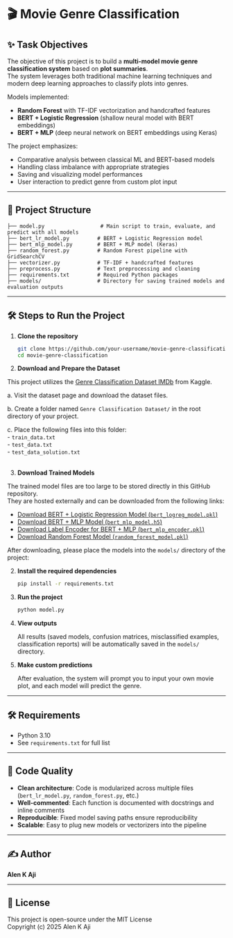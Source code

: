 # 🎬 Movie Genre Classification

## ✨ Task Objectives

The objective of this project is to build a **multi-model movie genre classification system** based on **plot summaries**.  
The system leverages both traditional machine learning techniques and modern deep learning approaches to classify plots into genres.

Models implemented:
- **Random Forest** with TF-IDF vectorization and handcrafted features
- **BERT + Logistic Regression** (shallow neural model with BERT embeddings)
- **BERT + MLP** (deep neural network on BERT embeddings using Keras)

The project emphasizes:
- Comparative analysis between classical ML and BERT-based models
- Handling class imbalance with appropriate strategies
- Saving and visualizing model performances
- User interaction to predict genre from custom plot input

---

## 📁 Project Structure

```
├── model.py                  # Main script to train, evaluate, and predict with all models
├── bert_lr_model.py         # BERT + Logistic Regression model
├── bert_mlp_model.py        # BERT + MLP model (Keras)
├── random_forest.py         # Random Forest pipeline with GridSearchCV
├── vectorizer.py            # TF-IDF + handcrafted features
├── preprocess.py            # Text preprocessing and cleaning
├── requirements.txt         # Required Python packages
├── models/                  # Directory for saving trained models and evaluation outputs

```

---
## 🛠 Steps to Run the Project

1. **Clone the repository**
   ```bash
   git clone https://github.com/your-username/movie-genre-classification.git
   cd movie-genre-classification
   ```
2. **Download and Prepare the Dataset**

This project utilizes the [Genre Classification Dataset IMDb](https://www.kaggle.com/datasets/hijest/genre-classification-dataset-imdb) from Kaggle.

   a. Visit the dataset page and download the dataset files.</br>
   
   b. Create a folder named `Genre Classification Dataset/` in the root directory of your project.</br>
   
   c. Place the following files into this folder:</br>
      - `train_data.txt`</br>
      - `test_data.txt`</br>
      - `test_data_solution.txt`</br>
      </br>

3. **Download Trained Models**

The trained model files are too large to be stored directly in this GitHub repository.  
They are hosted externally and can be downloaded from the following links:

- [Download BERT + Logistic Regression Model (`bert_logreg_model.pkl`)](https://drive.google.com/file/d/1HNbVMx4Urp3xBFocM1DSb87gXgjJyou-/view?usp=sharing)
- [Download BERT + MLP Model (`bert_mlp_model.h5`)](https://drive.google.com/file/d/1KntDz2Ds5uWdyqeidfgXvbPV-9Q0lYAk/view?usp=sharing)
- [Download Label Encoder for BERT + MLP (`bert_mlp_encoder.pkl`)](https://drive.google.com/file/d/1yxQER1G02VEZWQnrA5trVd7meL9aeUMf/view?usp=sharing)
- [Download Random Forest Model (`random_forest_model.pkl`)](https://drive.google.com/file/d/17fKAJChiDLaLHX4CA4X75jRtL1bvEu9Q/view?usp=sharing)

After downloading, please place the models into the `models/` directory of the project:




2. **Install the required dependencies**
   ```bash
   pip install -r requirements.txt
   ```

3. **Run the project**
   ```bash
   python model.py
   ```

4. **View outputs**

   All results (saved models, confusion matrices, misclassified examples, classification reports) will be automatically saved in the `models/` directory.

5. **Make custom predictions**

   After evaluation, the system will prompt you to input your own movie plot, and each model will predict the genre.

---

## 🛠 Requirements

- Python 3.10
- See `requirements.txt` for full list

---

## 🧹 Code Quality

- **Clean architecture**: Code is modularized across multiple files (`bert_lr_model.py`, `random_forest.py`, etc.)
- **Well-commented**: Each function is documented with docstrings and inline comments
- **Reproducible**: Fixed model saving paths ensure reproducibility
- **Scalable**: Easy to plug new models or vectorizers into the pipeline

---

## ✍️ Author

**Alen K Aji**

---

## 📄 License

This project is open-source under the MIT License </br>
Copyright (c) 2025 Alen K Aji
